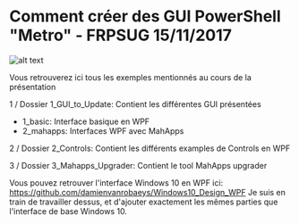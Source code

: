 # Comment créer des GUI PowerShell "Metro" - FRPSUG 15/11/2017
![alt text](http://3.bp.blogspot.com/-VeuSveGhBEs/WcTJubR3J-I/AAAAAAAAGjc/RDcrNGblEpEkJC1CrIhCmrD9eMytQLScgCK4BGAYYCw/s1600/global_458204815.jpeg)

Vous retrouverez ici tous les exemples mentionnés au cours de la présentation 

1 / Dossier 1_GUI_to_Update: Contient les différentes GUI présentées
- 1_basic: Interface basique en WPF
- 2_mahapps: Interfaces WPF avec MahApps

2 / Dossier 2_Controls: Contient les différents examples de Controls en WPF

3 / Dossier 3_Mahapps_Upgrader: Contient le tool MahApps upgrader


Vous pouvez retrouver l'interface Windows 10 en WPF ici: https://github.com/damienvanrobaeys/Windows10_Design_WPF
Je suis en train de travailler dessus, et d'ajouter exactement les mêmes parties que l'interface de base Windows 10.
